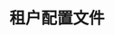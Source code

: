 ---
layout: docwithnav-paas
assignees:
- ashvayka
title: 租户配置文件
description: IoT 租户配置文件
redirect_to: "/docs/pe/user-guide/tenant-profiles/"
---